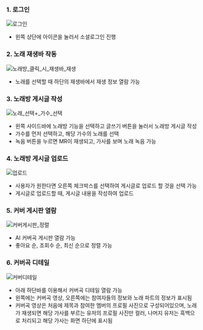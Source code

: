 ### 1. 로그인   
![로그인](/uploads/c05eb5f8febc679f87f72140a2c79995/로그인.gif)   
- 왼쪽 상단에 아이콘을 눌러서 소셜로그인 진행
### 2. 노래 재생바 작동
![노래방_클릭_시_재생바_재생](/uploads/614e0fcc44ced0f6bf66ac6fe30566b0/노래방_클릭_시_재생바_재생.gif)   
- 노래를 선택할 때 하단의 재생바에서 재생 정보 열람 가능
### 3. 노래방 게시글 작성   
![노래_선택+_가수_선택](/uploads/94c035b2ad352f468c3094382b6b7cbe/노래_선택+_가수_선택.gif)   
- 왼쪽 사이드바에 노래방 기능을 선택하고 글쓰기 버튼을 눌러서 노래방 게시글 작성
- 가수를 먼저 선택하고, 해당 가수의 노래를 선택
- 녹음 버튼을 누르면 MR이 재생되고, 가사를 보며 노래 녹음 가능
### 4. 노래방 게시글 업로드   
![업로드](/uploads/1b304934c2780aff8ce578b5b42ca2a0/업로드.gif)   
- 사용자가 원한다면 오른쪽 체크박스를 선택하여 게시글로 업로드 할 것을 선택 가능
- 게시글로 업로드할 때, 게시글 내용을 작성하여 업로드
### 5. 커버 게시판 열람
![커버게시판_정렬](/uploads/008788b3e1a09c49a007f469e7929f7c/커버게시판_정렬.gif)   
- AI 커버곡 게시판 열람 가능
- 좋아요 순, 조회수 순, 최신 순으로 정렬 가능
### 6. 커버곡 디테일
![커버디테일](/uploads/06f9873dc0029e7ba31b623de5ac45c7/커버디테일.gif)
- 아래 하단바를 이용해서 커버곡 디테일 열람 가능
- 왼쪽에는 커버곡 영상, 오른쪽에는 참여자들의 정보와 노래 파트의 정보가 표시됨
- 커버곡 영상은 처음에 제목과 참여한 멤버의 프로필 사진으로 구성되어있으며, 노래가 재생되면 해당 가사를 부르는 유저의 프로필 사진만 컬러, 나머지 유저는 흑백으로 처리되고 해당 가사는 화면 하단에 표시됨
